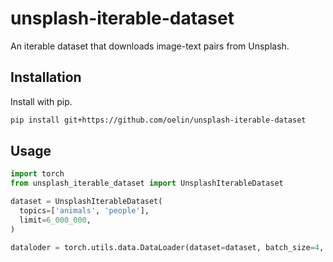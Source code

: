 # unsplash-iterable-dataset

An iterable dataset that downloads image-text pairs from Unsplash.

## Installation

Install with pip.

```sh
pip install git+https://github.com/oelin/unsplash-iterable-dataset
```

## Usage

```python
import torch
from unsplash_iterable_dataset import UnsplashIterableDataset

dataset = UnsplashIterableDataset(
  topics=['animals', 'people'],
  limit=6_000_000,
)

dataloder = torch.utils.data.DataLoader(dataset=dataset, batch_size=4, shuffle=False)
```
